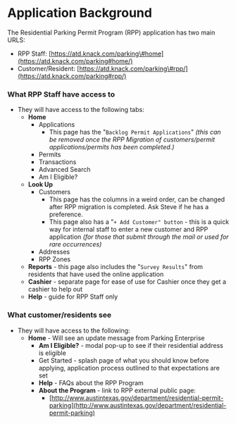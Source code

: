 # Application Background

The Residential Parking Permit Program \(RPP\) application has two main URLS:

* RPP Staff: [https://atd.knack.com/parking\#home](https://atd.knack.com/parking#home/)
* Customer/Resident: [https://atd.knack.com/parking\#rpp/](https://atd.knack.com/parking#rpp/)

### What RPP Staff have access to

* They will have access to the following tabs: 
  * **Home**
    * Applications
      * This page has the "`Backlog Permit Applications`" _\(this can be removed once the RPP Migration of customers/permit applications/permits has been completed.\)_
    * Permits
    * Transactions
    * Advanced Search
    * Am I Eligible?
  * **Look Up**
    * Customers
      * This page has the columns in a weird order, can be changed after RPP migration is completed. Ask Steve if he has a preference.
      * This page also has a "`+ Add Customer" button` - this is a quick way for internal staff to enter a new customer and RPP application _\(for those that submit through the mail or used for rare occurrences\)_ 
    * Addresses
    * RPP Zones
  * **Reports** - this page also includes the "`Survey Results`" from residents that have used the online application
  * **Cashier** - separate page for ease of use for Cashier once they get a cashier to help out
  * **Help** - guide for RPP Staff only

### **What customer/residents see**

* They will have access to the following:
  * **Home** - Will see an update message from Parking Enterprise
    * **Am I Eligible?** - modal pop-up to see if their residential address is eligible
    * Get Started - splash page of what you should know before applying, application process outlined to that expectations are set 
    * **Help** - FAQs about the RPP Program
    * **About the Program** - link to RPP external public page: 
      * [http://www.austintexas.gov/department/residential-permit-parking](http://www.austintexas.gov/department/residential-permit-parking)



